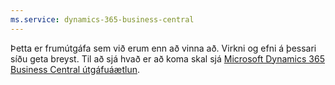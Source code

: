 ```yaml
---
ms.service: dynamics-365-business-central
---
```

Þetta er frumútgáfa sem við erum enn að vinna að. Virkni og efni á þessari síðu geta breyst. Til að sjá hvað er að koma skal sjá [Microsoft Dynamics 365 Business Central útgáfuáætlun](/dynamics365/release-plans/).